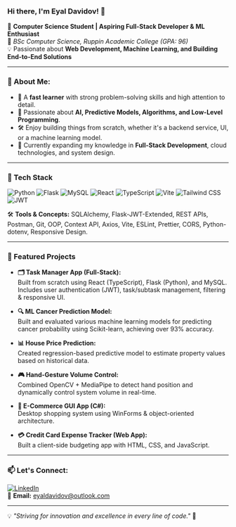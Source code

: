 ### Hi there, I'm **Eyal Davidov**! 👋

🚀 **Computer Science Student | Aspiring Full-Stack Developer & ML Enthusiast**  
📍 *BSc Computer Science, Ruppin Academic College (GPA: 96)*  
💡 Passionate about **Web Development, Machine Learning, and Building End-to-End Solutions**

---

### 🚀 About Me:
- 🎯 A **fast learner** with strong problem-solving skills and high attention to detail.
- 🧠 Passionate about **AI, Predictive Models, Algorithms, and Low-Level Programming**.
- 🛠 Enjoy building things from scratch, whether it's a backend service, UI, or a machine learning model.
- 🌱 Currently expanding my knowledge in **Full-Stack Development**, cloud technologies, and system design.

---

### 🔧 Tech Stack

![Python](https://img.shields.io/badge/Python-3776AB?style=for-the-badge&logo=python&logoColor=white)
![Flask](https://img.shields.io/badge/Flask-000000?style=for-the-badge&logo=flask&logoColor=white)
![MySQL](https://img.shields.io/badge/MySQL-005C84?style=for-the-badge&logo=mysql&logoColor=white)
![React](https://img.shields.io/badge/React-20232A?style=for-the-badge&logo=react&logoColor=61DAFB)
![TypeScript](https://img.shields.io/badge/TypeScript-3178C6?style=for-the-badge&logo=typescript&logoColor=white)
![Vite](https://img.shields.io/badge/Vite-646CFF?style=for-the-badge&logo=vite&logoColor=white)
![Tailwind CSS](https://img.shields.io/badge/TailwindCSS-38B2AC?style=for-the-badge&logo=tailwind-css&logoColor=white)
![JWT](https://img.shields.io/badge/JWT-000000?style=for-the-badge&logo=JSON%20web%20tokens&logoColor=white)

🛠 **Tools & Concepts:** SQLAlchemy, Flask-JWT-Extended, REST APIs, Postman, Git, OOP, Context API, Axios, Vite, ESLint, Prettier, CORS, Python-dotenv, Responsive Design.

---

### 🧠 Featured Projects

- **🗂️ Task Manager App (Full-Stack):**  
  Built from scratch using React (TypeScript), Flask (Python), and MySQL.  
  Includes user authentication (JWT), task/subtask management, filtering & responsive UI.

- **🔍 ML Cancer Prediction Model:**  
  Built and evaluated various machine learning models for predicting cancer probability using Scikit-learn, achieving over 93% accuracy.

- **📊 House Price Prediction:**  
  Created regression-based predictive model to estimate property values based on historical data.

- **🎮 Hand-Gesture Volume Control:**  
  Combined OpenCV + MediaPipe to detect hand position and dynamically control system volume in real-time.

- **🛒 E-Commerce GUI App (C#):**  
  Desktop shopping system using WinForms & object-oriented architecture.

- **💳 Credit Card Expense Tracker (Web App):**  
  Built a client-side budgeting app with HTML, CSS, and JavaScript.

---

### 📫 Let's Connect:

[![LinkedIn](https://img.shields.io/badge/LinkedIn-0A66C2?style=for-the-badge&logo=linkedin&logoColor=white)](https://www.linkedin.com/in/eyal-davidov/)  
📩 **Email:** eyaldavidov@outlook.com  

---

💡 *"Striving for innovation and excellence in every line of code."* 🚀
